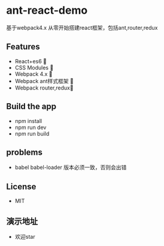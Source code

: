 # ant-react-demo
基于webpack4.x 从零开始搭建react框架，包括ant,router,redux

## Features

- React+es6 🚀
- CSS Modules 🚀
- Webpack 4.x 🚀
- Webpack ant样式框架 🚀
- Webpack router,redux🚀

## Build the app

- npm install
- npm run dev
- npm run build
## problems
- babel babel-loader 版本必须一致，否则会出错

## License

- MIT

## 演示地址

- 欢迎star

